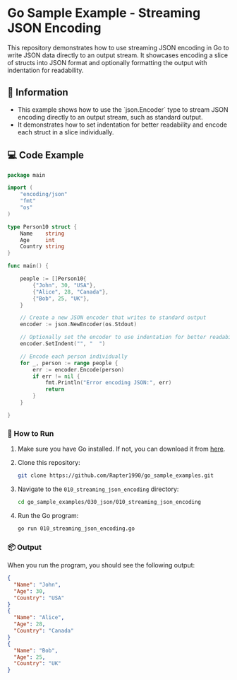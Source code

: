 # Go Sample Example - Streaming JSON Encoding

This repository demonstrates how to use streaming JSON encoding in Go to write JSON data directly to an output stream. It showcases encoding a slice of structs into JSON format and optionally formatting the output with indentation for readability.

## 📖 Information

<ul style="list-style-type:disc">
  <li>This example shows how to use the `json.Encoder` type to stream JSON encoding directly to an output stream, such as standard output.</li>
  <li>It demonstrates how to set indentation for better readability and encode each struct in a slice individually.</li>
</ul>

## 💻 Code Example

```go
package main

import (
	"encoding/json"
	"fmt"
	"os"
)

type Person10 struct {
	Name    string
	Age     int
	Country string
}

func main() {

	people := []Person10{
		{"John", 30, "USA"},
		{"Alice", 28, "Canada"},
		{"Bob", 25, "UK"},
	}

	// Create a new JSON encoder that writes to standard output
	encoder := json.NewEncoder(os.Stdout)

	// Optionally set the encoder to use indentation for better readability
	encoder.SetIndent("", "  ")

	// Encode each person individually
	for _, person := range people {
		err := encoder.Encode(person)
		if err != nil {
			fmt.Println("Error encoding JSON:", err)
			return
		}
	}

}
```

### 🏃 How to Run

1. Make sure you have Go installed. If not, you can download it from [here](https://golang.org/dl/).
2. Clone this repository:

   ```bash
   git clone https://github.com/Rapter1990/go_sample_examples.git
   ```

3. Navigate to the `010_streaming_json_encoding` directory:

   ```bash
   cd go_sample_examples/030_json/010_streaming_json_encoding
   ```

4. Run the Go program:

   ```bash
   go run 010_streaming_json_encoding.go
   ```

### 📦 Output

When you run the program, you should see the following output:

```json
{
  "Name": "John",
  "Age": 30,
  "Country": "USA"
}
{
  "Name": "Alice",
  "Age": 28,
  "Country": "Canada"
}
{
  "Name": "Bob",
  "Age": 25,
  "Country": "UK"
}
```